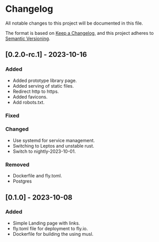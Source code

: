 # Changelog

All notable changes to this project will be documented in this file.

The format is based on [Keep a Changelog](https://keepachangelog.com/en/1.0.0/),
and this project adheres to [Semantic Versioning](https://semver.org/spec/v2.0.0.html).

## [0.2.0-rc.1] - 2023-10-16

### Added

- Added prototype library page.
- Added serving of static files.
- Redirect http to https.
- Added favicons.
- Add robots.txt.

### Fixed

### Changed
- Use systemd for service management.
- Switching to Leptos and unstable rust.
- Switch to nightly-2023-10-01.

### Removed
- Dockerfile and fly.toml.
- Postgres

## [0.1.0] - 2023-10-08

### Added

- Simple Landing page with links.
- fly.toml file for deployment to fly.io.
- Dockerfile for building the using musl.
